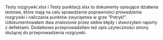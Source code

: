 Testy rozgrywki.xlsx i Testy punktacji.xlsx to dokumenty opisujące działania testowe, które mają na celu sprawdzenie poprawności prowadzenia rozgrywki i naliczania punktów zwycięstwa w grze "Pstryk!".
Udokumentowałam dwa znalezione przez siebie błędy i stworzyłam raporty z defektami.
Dodatkowo przeprowadziłam też opis użyteczności strony służącej do przeprowadzenia rozgrywki.
